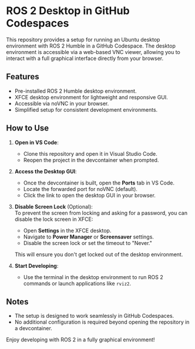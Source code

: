 # ROS 2 Desktop in GitHub Codespaces

This repository provides a setup for running an Ubuntu desktop environment with ROS 2 Humble in a GitHub Codespace. The desktop environment is accessible via a web-based VNC viewer, allowing you to interact with a full graphical interface directly from your browser.

## Features
- Pre-installed ROS 2 Humble desktop environment.
- XFCE desktop environment for lightweight and responsive GUI.
- Accessible via noVNC in your browser.
- Simplified setup for consistent development environments.

## How to Use
1. **Open in VS Code**:
   - Clone this repository and open it in Visual Studio Code.
   - Reopen the project in the devcontainer when prompted.

2. **Access the Desktop GUI**:
   - Once the devcontainer is built, open the **Ports** tab in VS Code.
   - Locate the forwarded port for noVNC (default).
   - Click the link to open the desktop GUI in your browser.

3. **Disable Screen Lock** (Optional):  
   To prevent the screen from locking and asking for a password, you can disable the lock screen in XFCE:
   - Open **Settings** in the XFCE desktop.
   - Navigate to **Power Manager** or **Screensaver** settings.
   - Disable the screen lock or set the timeout to "Never."

   This will ensure you don't get locked out of the desktop environment.

4. **Start Developing**:
   - Use the terminal in the desktop environment to run ROS 2 commands or launch applications like `rviz2`.

## Notes
- The setup is designed to work seamlessly in GitHub Codespaces.
- No additional configuration is required beyond opening the repository in a devcontainer.

Enjoy developing with ROS 2 in a fully graphical environment!
